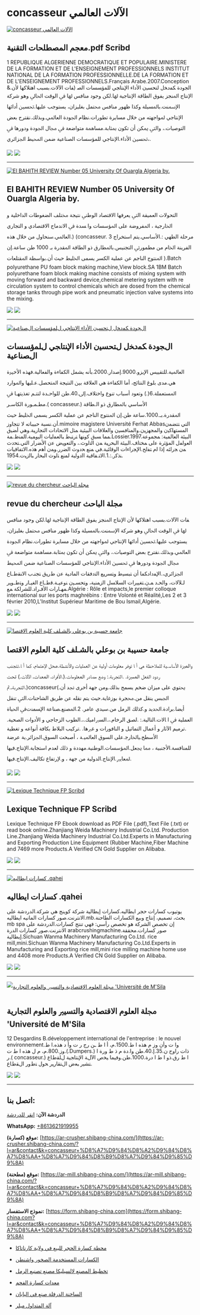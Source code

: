 # concasseur الآلات العالمي

<a href="https://swt.shibang-china.com/?l=ar&img&k=concasseur+%D8%A7%D9%84%D8%A2%D9%84%D8%A7%D8%AA+%D8%A7%D9%84%D8%B9%D8%A7%D9%84%D9%85%D9%8A" target="_blank">![concasseur الآلات العالمي](http://static.shibang-china.com/all-800x300/804.jpg)</a>

## معجم المصطلحات التقنية.pdf Scribd
1 REPUBLIQUE ALGERIENNE DEMOCRATIQUE ET POPULAIRE.MINISTERE DE LA FORMATION ET DE L&#39;ENSEIGNEMENT PROFESSIONNELS INSTITUT NATIONAL DE LA FORMATION PROFESSIONNELLE.DE LA FORMATION ET DE L&#39;ENSEIGNEMENT PROFESSIONNELS.Français Arabe.2007.Conception &amp;.ﺍﻟﺠﻭﺩﺓ ﻜﻤﺩﺨل ﻟﺘﺤﺴﻴﻥ ﺍﻷﺩﺍﺀ ﺍﻹﻨﺘﺎﺠﻲ ﻟﻠﻤﺅﺴﺴﺎﺕ ﺍﻟﺼ (ﻔﺎﺕ ﺍﻵﻻﺕ.ﺑﺴﺒﺐ ﺍﻫﺘﻼﻛﻬﺎ ﻷﻥ ﺍﻹﻧﺘﺎﺝ ﺍﳌﻨﺠﺰ ﻳﻔﻮﻕ ﺍﻟﻄﺎﻗﺔ ﺍﻹﻧﺘﺎﺟﻴﺔ ﳍﺎ.ﻟﻜﻦ ﻭﺟﻮﺩ ﻣﻨﺎﻓﺲ ﳍﺎ ﰲ ﺍﻟﻮﻗﺖ ﺍﳊﺎﱄ ﻭﻫﻮ ﺷﺮﻛﺔ ﺍﻹﲰﻨﺖ.ﺑﺎﳌﺴﻴﻠﺔ ﻭﻛﺬﺍ ﻇﻬﻮﺭ ﻣﻨﺎﻓﺲ ﳏﺘﻤﻞ ﺑﻐﻠﻴﺰﺍﻥ، ﻳﺴﺘﻮﺟﺐ ﻋﻠﻴﻬﺎ.ﲢﺴﲔ ﺃﺩﺍﺋﻬﺎ ﺍﻹﻧﺘﺎﺟﻲ ﳌﻮﺍﺟﻬﺘﻪ ﻣﻦ ﺧﻼﻝ ﻣﺴﺎﻳﺮﺓ ﺗﻄﻮﺭﺍﺕ.ﻧﻈﺎﻡ ﺍﳉﻮﺩﺓ ﺍﻟﻌﺎﳌﻲ.ﻭﺑﺬﻟﻚ.ﻧﻘﺘﺮﺡ ﺑﻌﺾ ﺍﻟﺘﻮﺻﻴﺎﺕ.، ﻭﺍﻟﱵ ﳝﻜﻦ ﺃﻥ ﺗﻜﻮﻥ ﲟﺜﺎﺑﺔ.ﻣﺴﺎﳘﺔ ﻣﺘﻮﺍﺿﻌﺔ ﰲ ﳎﺎﻝ ﺍﳉﻮﺩﺓ ﻭﺩﻭﺭﻫﺎ ﰲ ﲢﺴﲔ ﺍﻷﺩﺍﺀ.ﺍﻹﻧﺘﺎﺟﻲ ﻟﻠﻤﺆﺳﺴﺎﺕ ﺍﻟﺼﻨﺎﻋﻴﺔ ﺿﻤﻦ ﺍﶈﻴﻂ ﺍﳉﺰﺍﺋﺮﻱ،.


<a href="https://whatsapp.shibangsoft.com/WhatsApp.php" target="_blank" title="WhatsApp">![](http://static.shibang-china.com/icon/whatsapp.png)</a> <a href="https://swt.shibang-china.com/?l=ar&icon&k=concasseur+%D8%A7%D9%84%D8%A2%D9%84%D8%A7%D8%AA+%D8%A7%D9%84%D8%B9%D8%A7%D9%84%D9%85%D9%8A" target="_blank">![](http://static.shibang-china.com/icon/chat-ar.png)</a>

---

<a href="https://swt.shibang-china.com/?l=ar&img&k=concasseur+%D8%A7%D9%84%D8%A2%D9%84%D8%A7%D8%AA+%D8%A7%D9%84%D8%B9%D8%A7%D9%84%D9%85%D9%8A" target="_blank">![El BAHITH REVIEW Number 05 University Of Ouargla Algeria by.](http://static.shibang-china.com/all-800x300/1243.jpg)</a>

## El BAHITH REVIEW Number 05 University Of Ouargla Algeria by.
ﺍﻟﺘﺤﻮﻻﺕ ﺍﻟﻌﻤﻴﻘﺔ ﺍﻟﱵ ﻳﻌﺮﻓﻬﺎ ﺍﻻﻗﺘﺼﺎﺩ ﺍﻟﻮﻃﲏ ﻧﺘﻴﺠﺔ ﳐﺘﻠﻒ ﺍﻟﻀﻐﻮﻃﺎﺕ ﺍﻟﺪﺍﺧﻠﻴﺔ ﻭ ﺍﳋﺎﺭﺟﻴﺔ ، ﺍﳌﻔﺮﻭﺿﺔ ﻋﻠﻰ ﺍﳌﺆﺳﺴﺎﺕ ﻭﺍ ﺴﺪﺓ ﰲ ﺍﻻﻧﺪﻣﺎﺝ ﺍﻻﻗﺘﺼﺎﺩﻱ ﻭ ﺍﻟﺘﺠﺎﺭﻱ ﺍﻟﻌﺎﳌﻲ.ﺳﻨﺤﺎﻭﻝ ﻣﻦ ﺧﻼﻝ ﻫﺬﻩ.) (concasseur. 3 ﻣﺮﺣﻠﺔ ﺍﻟﻄﻬﻲ :.ﺍﻷﺳﺎﺳﻲ.ﻳﺘﻢ ﺍﺳﺘﺨﺮﺍﺝ ﺍﻟﻔﺮﻳﻨﺔ ﺍﳋﺎﻡ ﻣﻦ ﻣﻄﻤﻮﺭﰐ ﺍﻟﺘﺠﻨﻴﺲ.ﺑﺎﳌﻄﺎﺭﻕ ﺫﻭ ﺍﻟﻄﺎﻗﺔ ﺍﳌﻘﺪﺭﺓ ﺑـ 1000 ﻃﻦ ﺳﺎﻋﺔ.ﺇﻥ ﺍﳌﻨﺘﻮﺝ ﺍﻟﻨﺎﺟﻢ ﻋﻦ ﻋﻤﻠﻴﺔ ﺍﻟﻜﺴﺮ ﻳﺴﻤﻰ ﺍﳋﻠﻴﻂ ﺣﻴﺚ ﺃﻥ.ﺑﻮﺍﺳﻄﺔ ﺍﳌﻘﺘﻠﻌﺎﺕ ).Batch polyurethane PU foam block making machine,View block.SA 1BM Batch polyurethane foam block making machine consists of mixing system with moving forward and backward device,chemical metering system with re circulation system to control chemicals which are dosed from the chemical storage tanks through pipe work and pneumatic injection valve systems into the mixing.


<a href="https://whatsapp.shibangsoft.com/WhatsApp.php" target="_blank" title="WhatsApp">![](http://static.shibang-china.com/icon/whatsapp.png)</a> <a href="https://swt.shibang-china.com/?l=ar&icon&k=concasseur+%D8%A7%D9%84%D8%A2%D9%84%D8%A7%D8%AA+%D8%A7%D9%84%D8%B9%D8%A7%D9%84%D9%85%D9%8A" target="_blank">![](http://static.shibang-china.com/icon/chat-ar.png)</a>

---

<a href="https://swt.shibang-china.com/?l=ar&img&k=concasseur+%D8%A7%D9%84%D8%A2%D9%84%D8%A7%D8%AA+%D8%A7%D9%84%D8%B9%D8%A7%D9%84%D9%85%D9%8A" target="_blank">![اﻝﺠودة ﻜﻤدﺨل ﻝﺘﺤﺴﻴن اﻷداء اﻹﻨﺘﺎﺠﻲ ﻝﻠﻤؤﺴﺴﺎت اﻝﺼﻨﺎﻋﻴﺔ](http://static.shibang-china.com/all-800x300/1186.jpg)</a>

## اﻝﺠودة ﻜﻤدﺨل ﻝﺘﺤﺴﻴن اﻷداء اﻹﻨﺘﺎﺠﻲ ﻝﻠﻤؤﺴﺴﺎت اﻝﺼﻨﺎﻋﻴﺔ
اﻟﻌﺎﳌﻴﺔ.ﻟﻠﺘﻘﻴﻴﺲ اﻹﻳﺰو.9000.إﺻﺪار.2000.ﺑﺄﻧﻪ ﻳﺸﻤﻞ اﻟﻜﻔﺎءة واﻟﻔﻌﺎﻟﻴﺔ.ﻓﻬﺬﻩ اﻷﺧﲑة ﻫﻲ.ﻣﺪى ﺑﻠﻮغ اﻟﻨﺘﺎﺋﺞ، أﻣﺎ اﻟﻜﻔﺎءة ﻫﻲ اﻟﻌﻼﻗﺔ ﺑﲔ اﻟﻨﺘﻴﺠﺔ اﳌﺘﺤﺼﻞ.ﻋ.ﻠﻴﻬﺎ واﳌﻮارد اﳌﺴﺘﻌﻤﻠﺔ.6(.) وﺗﻌﻮد أﺳﺒﺎب ﺗﻨﻮع واﺧﺘﻼف.إﱃ.40.ﻃﻦ ﻟﻠﻮاﺣـﺪة ﻟﺘﺘـﻢ ﺗﻐﺬﻳﺘﻬـﺎ ﰲ ﻣﻄـﻤـﻮرة اﻟﻜﺎﺳـﺮ.( concasseur.) اﻷﺳﺎﺳﻲ ﺑﺎﳌﻄﺎرق ذو اﻟ.ﻄﺎﻗﺔ اﳌﻘﺪرة.ﺑـ.1000.ﺳﺎﻋﺔ ﻃﻦ.إن اﳌﻨﺘﻮج اﻟﻨﺎﺟﻢ ﻋﻦ ﻋﻤﻠﻴﺔ اﻟﻜﺴﺮ ﻳﺴﻤﻰ اﳋﻠﻴﻂ ﺣﻴﺚ أن.ﻧﺴﺒﺔ ﺣﺒﻴﺒﺎﺗﻪ ﻻ ﺗﺘﺠﺎوز.mimoire magistere Université Ferhat Abbasاﻟﺘﻲ ﺘﺘﻀﻤن اﻟﻤﺴﺘﻬﻟﮐﻴن واﻟﻤﺠﻬزﻴن.واﻟﻤﻨﺎﻓﺴﻴن واﻟﻌﻼﻗﺎت اﻟﺒﻴﺌﻴﺔ ﻤﺜل اﻻﺘﺤﺎدات اﻟﺘﺠﺎرﻴﺔ.وﻫﻲ أﻀﻴق ﻤﻤﺎ ﺴﺒق ﮐوﻨﻬﺎ ﺘرﺘﺒط ﺒﺎﻟﻌﻤﻟﻴﺎت اﻟﻴوﻤﻴﺔ.ﻟﻟﻤﻨظ.ﻤﺔ.Lossier.1997.اﻟﺒﻴﺌﺔ اﻟﻌﺎﻟﻤﻴﺔ: ﻤﺠﻤوﻋﺔ اﻟﻌواﻤل اﻟﻤؤﺜرة ﻋﻟﯽ ﻤﺨﺘﻟف.اﻟﺒﻴﺌﺔ اﻟﺒﺤرﻴﺔ ﻤن اﻟﺘﻟوث.، واﻟﺘﻌوﻴض ﻋن اﻷﻀرار اﻟﺘﻲ.ﺘﺤدث ﻤن ﺠراﺌﻪ إذا ﻟم ﺘﻔﻟﺢ.اﻹﺠراءات اﻟوﻗﺎﺌﻴﺔ.ﻓﻲ ﻤﻨﻊ ﺤدوث اﻟﻀرر.وﻤن أﻫم ﻫذه.اﻻﺘﻔﺎﻗﻴﺎت ﻨذﮐر.:.1.اﻻﺘ.ﻔﺎﻗﻴﺔ اﻟدوﻟﻴﺔ ﻟﻤﻨﻊ ﺘﻟوث اﻟﺒﺤﺎر ﺒﺎﻟزﻴت.1954.


<a href="https://whatsapp.shibangsoft.com/WhatsApp.php" target="_blank" title="WhatsApp">![](http://static.shibang-china.com/icon/whatsapp.png)</a> <a href="https://swt.shibang-china.com/?l=ar&icon&k=concasseur+%D8%A7%D9%84%D8%A2%D9%84%D8%A7%D8%AA+%D8%A7%D9%84%D8%B9%D8%A7%D9%84%D9%85%D9%8A" target="_blank">![](http://static.shibang-china.com/icon/chat-ar.png)</a>

---

<a href="https://swt.shibang-china.com/?l=ar&img&k=concasseur+%D8%A7%D9%84%D8%A2%D9%84%D8%A7%D8%AA+%D8%A7%D9%84%D8%B9%D8%A7%D9%84%D9%85%D9%8A" target="_blank">![revue du chercheur مجلة الباحث](http://static.shibang-china.com/all-800x300/1356.jpg)</a>

## revue du chercheur مجلة الباحث
ﻔﺎﺕ ﺍﻵﻻﺕ.ﺑﺴﺒﺐ ﺍﻫﺘﻼﻛﻬﺎ ﻷﻥ ﺍﻹﻧﺘﺎﺝ ﺍﳌﻨﺠﺰ ﻳﻔﻮﻕ ﺍﻟﻄﺎﻗﺔ ﺍﻹﻧﺘﺎﺟﻴﺔ ﳍﺎ.ﻟﻜﻦ ﻭﺟﻮﺩ ﻣﻨﺎﻓﺲ ﳍﺎ ﰲ ﺍﻟﻮﻗﺖ ﺍﳊﺎﱄ ﻭﻫﻮ ﺷﺮﻛﺔ ﺍﻹﲰﻨﺖ.ﺑﺎﳌﺴﻴﻠﺔ ﻭﻛﺬﺍ ﻇﻬﻮﺭ ﻣﻨﺎﻓﺲ ﳏﺘﻤﻞ ﺑﻐﻠﻴﺰﺍﻥ، ﻳﺴﺘﻮﺟﺐ ﻋﻠﻴﻬﺎ.ﲢﺴﲔ ﺃﺩﺍﺋﻬﺎ ﺍﻹﻧﺘﺎﺟﻲ ﳌﻮﺍﺟﻬﺘﻪ ﻣﻦ ﺧﻼﻝ ﻣﺴﺎﻳﺮﺓ ﺗﻄﻮﺭﺍﺕ.ﻧﻈﺎﻡ ﺍﳉﻮﺩﺓ ﺍﻟﻌﺎﳌﻲ.ﻭﺑﺬﻟﻚ.ﻧﻘﺘﺮﺡ ﺑﻌﺾ ﺍﻟﺘﻮﺻﻴﺎﺕ.، ﻭﺍﻟﱵ ﳝﻜﻦ ﺃﻥ ﺗﻜﻮﻥ ﲟﺜﺎﺑﺔ.ﻣﺴﺎﳘﺔ ﻣﺘﻮﺍﺿﻌﺔ ﰲ ﳎﺎﻝ ﺍﳉﻮﺩﺓ ﻭﺩﻭﺭﻫﺎ ﰲ ﲢﺴﲔ ﺍﻷﺩﺍﺀ.ﺍﻹﻧﺘﺎﺟﻲ ﻟﻠﻤﺆﺳﺴﺎﺕ ﺍﻟﺼﻨﺎﻋﻴﺔ ﺿﻤﻦ ﺍﶈﻴﻂ ﺍﳉﺰﺍﺋﺮﻱ،.ﺍﻹﻤﺩﺍﺩﻜﻤﺎ ﺃﻥ ﺘﺒﺴﻴﻁ ﻭﺘﺴﺭﻴﻊ ﺍﻟﺘﺩﻓﻘﺎﺕ ﺍﻟﻤﺎﺩﻴﺔ ﻋﻥ ﻁﺭﻴﻕ ﺘﺠﻨـﺏ ﺍﻻﻨﻘﻁـﺎﻉ ﻟـﻶﻻﺕ، ﻭﺍﻟﺤـﺩ ﻤـﻥ.ﺘﻐﻴﻴﺭﺍﺕ ﺍﻟﺴﻼﺴل ﺍﻟﺯﻤﻨﻴﺔ، ﻭﺘﺤﺴـﻴﻥ ﻨﻭﻋﻴـﺔ.ﻗﻁـﺎﻉ ﺍﻟﻐﻴـﺎﺭ ﻭﺘﻁـﻭﻴﺭ ﻤﻬـﺎﺭﺍﺕ ﺍﻷﻓـﺭﺍﺩ.ﻟﻠﺸﺭﺍﻜﺔ ﻤﻊ.Algérie : Rôle et impacts,le premier colloque international sur les ports maghrébins : Entre Volonté et Réalité,Les 2 et 3 février 2010,L&#39;Institut Supérieur Maritime de Bou Ismail,Algérie.


<a href="https://whatsapp.shibangsoft.com/WhatsApp.php" target="_blank" title="WhatsApp">![](http://static.shibang-china.com/icon/whatsapp.png)</a> <a href="https://swt.shibang-china.com/?l=ar&icon&k=concasseur+%D8%A7%D9%84%D8%A2%D9%84%D8%A7%D8%AA+%D8%A7%D9%84%D8%B9%D8%A7%D9%84%D9%85%D9%8A" target="_blank">![](http://static.shibang-china.com/icon/chat-ar.png)</a>

---

<a href="https://swt.shibang-china.com/?l=ar&img&k=concasseur+%D8%A7%D9%84%D8%A2%D9%84%D8%A7%D8%AA+%D8%A7%D9%84%D8%B9%D8%A7%D9%84%D9%85%D9%8A" target="_blank">![ﺟﺎﻣﻌﺔ ﺣﺴﻴﺒﺔ ﺑﻦ ﺑﻮﻋﻠﻲ ﺑﺎﻟﺸـﻠﻒ ﻛﻠﻴﺔ ﺍﻟﻌﻠﻮﻡ ﺍﻻﻗﺘﺼﺎ](http://static.shibang-china.com/all-800x300/522.jpg)</a>

## ﺟﺎﻣﻌﺔ ﺣﺴﻴﺒﺔ ﺑﻦ ﺑﻮﻋﻠﻲ ﺑﺎﻟﺸـﻠﻒ ﻛﻠﻴﺔ ﺍﻟﻌﻠﻮﻡ ﺍﻻﻗﺘﺼﺎ
ﻭﺍﳌﻴﺰﺓ ﺍﻷﺳﺎﺳ.ﻴﺔ ﻟﻠﻤﻼﺣﻈﺔ ﻫﻲ ﺃ ﺎ ﺗﻮﻓﺮ ﻣﻌﻠﻮﻣﺎﺕ ﺃﻭﻟﻴﺔ ﻋﻦ ﺍﻟﻌﻤﻠﻴﺎﺕ ﻭﺍﻷﻧﺸﻄﺔ.ﳏﻞ ﺍﻹﻫﺘﻤﺎﻡ، ﻛﻤﺎ ﺃ ﺎ.ﺗﺘﺠﻨﺐ ﺭﺩﻭﺩ ﺍﻟﻔﻌﻞ ﺍﳌﻤﻴﺰﺓ. .ﺍﻟﺘﺠﺮﺑﺔ.: ﻭﺿﻊ ﻣﺼﺎﺩﺭ ﺍﳌﻌﻠﻮﻣﺎﺕ.(.ﺍﻷﻓﺮﺍﺩ، ﺍﳌﻌﺪﺍﺕ، ﺍﻵﻻﺕ.) ﲢﺖ ﺍﻟﺘﺠﺮﺑﺔ،.ﰒ.)concasseur(.ﳛﺘﻮﻱ ﻋﻠﻰ ﻣﻴﺰﺍﻥ ﺿﺨﻢ ﻳﺴﻤﺢ ﺑﺬﻟﻚ.ﻭﻣﻦ ﺟﻬﺔ ﺃﺧﺮﻯ ﳒﺪ ﺃﻥ ﺍﳉﺒﺲ ﻳﻨﻘﻞ ﻣﻦ.ﳏﺠﺮﺓ ﺑﻮﺯﻏﺎﻳﺔ.ﺣﻴﺚ ﻳﺘﻢ ﻧﻘﻠﻪ ﻋﻦ ﻃﺮﻳﻖ ﺍﻟﺸﺎﺣﻨﺎﺕ.ﺍﻟﱵ ﺗﻨﻘﻞ ﺃﻳﻀﺎ.ﺑﺮﺍﺩﺓ.ﺍﳊﺪﻳﺪ ﻭ.ﻛﺬﻟﻚ ﺍﻟﺮﻣﻞ ﻣﻦ.ﺳﻴﺪﻱ ﻋﺎﻣﺮ. 2.ﺍﳌﺼﻨﻊ.ﺼﻨﺎﻋﺔ ﺍﻹﺴﻤﻨﺕﰲ ﺍﳊﻴﺎﺓ ﺍﻟﻌﻤﻠﻴﺔ ﰲ ﺍ ﺎﻻﺕ.ﺍﻟﺘﺎﻟﻴﺔ.: .ﻟﺼﻖ ﺍﻟﺮﺧﺎﻡ.،.ﺍﻟﺴﲑﺍﻣﻴﻚ.،.ﺍﻟﻄﻮﺏ ﺍﻟﺰﺟﺎﺟﻲ ﻭ ﺍﻷﺩﻭﺍﺕ ﺍﻟﺼﺤﻴﺔ. .ﺗﺮﻣﻴﻢ ﺍﻵﺛﺎﺭ ﻭ ﺃﻋﻤﺎﻝ ﺍﻟﺘﻤﺎﺛﻴﻞ ﻭ ﺍﻟﻨﺎﻓﻮﺭﺍﺕ ﻭ ﻏﲑﻫﺎ. .ﺗﺮﻛﻴﺐ ﺍﻟﺒﻼﻁ ﺑﻜﺎﻓﺔ ﺃﻧﻮﺍﻋﻪ ﻭ ﺗﻐﻄﻴﺔ ﺍﻷﺳﻄﺢ.ﻴﺍﳋﺎﺭﺟ.ﻋﻠﻰ ﺍﻟﺴﻮﻕ ﺍﻟﻌﺎﳌﻴ.ﺔ ، ﺃﺻﺒﺤﺖ ﺍﻟﺴﻮﻕ.ﺍﳉﺰﺍﺋﺮ.ﻳﺔ ﻋﺮﺿﺔ ﻟﻠﻤﻨﺎﻓﺴﺔ.ﺍﻷﺟﻨﺒﻴﺔ ، ﳑﺎ ﳚﻌﻞ.ﺍﳌﺆﺳﺴﺎﺕ.ﺍﻟﻮﻃﻨﻴﺔ.ﻣﻬﺪﺩﺓ ﻭ ﺫﻟﻚ ﻟﻌﺪﻡ ﺍﺳﺘﺠﺎﺑﺔ.ﺍﻹﻧﺘﺎﺝ.ﻓﻴﻬﺎ ﳌﻌﺎﻳﲑ.ﺍﻹﻧﺘﺎﺝ.ﺍﻟﺪﻭﻟﻴﺔ ﻣﻦ ﺟﻬﺔ ، ﻭ.ﻹﺭﺗﻔﺎﻉ ﺗﻜﺎﻟﻴﻒ.ﺍﻹﻧﺘﺎﺝ.ﻓﻴﻬﺎ.


<a href="https://whatsapp.shibangsoft.com/WhatsApp.php" target="_blank" title="WhatsApp">![](http://static.shibang-china.com/icon/whatsapp.png)</a> <a href="https://swt.shibang-china.com/?l=ar&icon&k=concasseur+%D8%A7%D9%84%D8%A2%D9%84%D8%A7%D8%AA+%D8%A7%D9%84%D8%B9%D8%A7%D9%84%D9%85%D9%8A" target="_blank">![](http://static.shibang-china.com/icon/chat-ar.png)</a>

---

<a href="https://swt.shibang-china.com/?l=ar&img&k=concasseur+%D8%A7%D9%84%D8%A2%D9%84%D8%A7%D8%AA+%D8%A7%D9%84%D8%B9%D8%A7%D9%84%D9%85%D9%8A" target="_blank">![Lexique Technique FP Scribd](http://static.shibang-china.com/all-800x300/486.jpg)</a>

## Lexique Technique FP Scribd
Lexique Technique FP Ebook download as PDF File (.pdf),Text File (.txt) or read book online.Zhanjiang Weida Machinery Industrial Co.Ltd. Production Line.Zhanjiang Weida Machinery Industrial Co.Ltd.Experts in Manufacturing and Exporting Production Line Equipment (Rubber Machine,Fiber Machine and 7469 more Products.A Verified CN Gold Supplier on Alibaba.


<a href="https://whatsapp.shibangsoft.com/WhatsApp.php" target="_blank" title="WhatsApp">![](http://static.shibang-china.com/icon/whatsapp.png)</a> <a href="https://swt.shibang-china.com/?l=ar&icon&k=concasseur+%D8%A7%D9%84%D8%A2%D9%84%D8%A7%D8%AA+%D8%A7%D9%84%D8%B9%D8%A7%D9%84%D9%85%D9%8A" target="_blank">![](http://static.shibang-china.com/icon/chat-ar.png)</a>

---

<a href="https://swt.shibang-china.com/?l=ar&img&k=concasseur+%D8%A7%D9%84%D8%A2%D9%84%D8%A7%D8%AA+%D8%A7%D9%84%D8%B9%D8%A7%D9%84%D9%85%D9%8A" target="_blank">![كسارات ايطاليه .qahei](http://static.shibang-china.com/all-800x300/799.jpg)</a>

## كسارات ايطاليه .qahei
يوتيوب كسارات حجر ايطاليه.كسارات إيطالية شركة كوينج هي شركة.الدردشة على الانترنت.صور كسارات المانيه ايطاليه.mb.بحث، تصميم، إنتاج وبيع الكسارات الطاحنة mb spa إن تخصص الشركة هو تخصص رأسي: فهي تنتج كسارات.الدردشة على الانترنت.صور كسارات الدرة arabcrushingmachine.صور كسارات.محققة إيطالية.Sichuan Wanma Machinery Manufacturing Co.Ltd. rice mill,mini.Sichuan Wanma Machinery Manufacturing Co.Ltd.Experts in Manufacturing and Exporting rice mill,mini rice milling machine home use and 4408 more Products.A Verified CN Gold Supplier on Alibaba.


<a href="https://whatsapp.shibangsoft.com/WhatsApp.php" target="_blank" title="WhatsApp">![](http://static.shibang-china.com/icon/whatsapp.png)</a> <a href="https://swt.shibang-china.com/?l=ar&icon&k=concasseur+%D8%A7%D9%84%D8%A2%D9%84%D8%A7%D8%AA+%D8%A7%D9%84%D8%B9%D8%A7%D9%84%D9%85%D9%8A" target="_blank">![](http://static.shibang-china.com/icon/chat-ar.png)</a>

---

<a href="https://swt.shibang-china.com/?l=ar&img&k=concasseur+%D8%A7%D9%84%D8%A2%D9%84%D8%A7%D8%AA+%D8%A7%D9%84%D8%B9%D8%A7%D9%84%D9%85%D9%8A" target="_blank">![ﳎﻠﺔ ﺍﻟﻌﻠﻮﻡ ﺍﻻﻗﺘﺼﺎﺩﻳﺔ ﻭﺍﻟﺘﺴﻴﲑ ﻭﺍﻟﻌﻠﻮﻡ ﺍﻟﺘﺠﺎﺭﻳﺔ &#39;Université de M&#39;Sila](http://static.shibang-china.com/all-800x300/1526.jpg)</a>

## ﳎﻠﺔ ﺍﻟﻌﻠﻮﻡ ﺍﻻﻗﺘﺼﺎﺩﻳﺔ ﻭﺍﻟﺘﺴﻴﲑ ﻭﺍﻟﻌﻠﻮﻡ ﺍﻟﺘﺠﺎﺭﻳﺔ &#39;Université de M&#39;Sila
12 Desgardins B.développement international de l&#39;entreprise : le nouvel environnement.وا ت وأن وز م ھذه ا ط.1500.م، أ ا ط ـن رج ر ت وأ د ھذه.ا ط وز.800.م، م ل ھذه ا ط ت.(.Dumpers.) ذات راوح ن.35.إ.40.طن وا.دة م ذ ط ورة ا ر.( concasseur.) ا ط رق.ذو ا ط ا درة.1000.طن.ﻭﻓﻴﻤﺎ ﻴﺨﺹ ﺍﻵﻝﺔ ﺍﻹﻨﺘﺎﺠﻴﺔ ﻝﻠﻘﻁﺎﻉ ﺘﺸﻴﺭ ﺒﻌﺽ ﺍﻝﺘﻘﺎﺭﻴﺭ ﺤﻭل ﺘﻁﻭﺭ ﺍﻝﻘﻁﺎﻉ.

<a href="https://whatsapp.shibangsoft.com/WhatsApp.php" target="_blank" title="WhatsApp">![](http://static.shibang-china.com/icon/whatsapp.png)</a> <a href="https://swt.shibang-china.com/?l=ar&icon&k=concasseur+%D8%A7%D9%84%D8%A2%D9%84%D8%A7%D8%AA+%D8%A7%D9%84%D8%B9%D8%A7%D9%84%D9%85%D9%8A" target="_blank">![](http://static.shibang-china.com/icon/chat-ar.png)</a>

---
## اتصل بنا:

**الدردشة الآن:** [انقر للدردشة](https://swt.shibang-china.com?l=ar&contact&k=concasseur+%D8%A7%D9%84%D8%A2%D9%84%D8%A7%D8%AA+%D8%A7%D9%84%D8%B9%D8%A7%D9%84%D9%85%D9%8A)

**WhatsApp:**  [+8613621919955](https://whatsapp.shibangsoft.com/WhatsApp.php)

**موقع (كسارة):** [https://ar-crusher.shibang-china.com/](https://ar-crusher.shibang-china.com/?l=ar&contact&k=concasseur+%D8%A7%D9%84%D8%A2%D9%84%D8%A7%D8%AA+%D8%A7%D9%84%D8%B9%D8%A7%D9%84%D9%85%D9%8A)

**موقع (مطحنة):** [https://ar-mill.shibang-china.com/](https://ar-mill.shibang-china.com/?l=ar&contact&k=concasseur+%D8%A7%D9%84%D8%A2%D9%84%D8%A7%D8%AA+%D8%A7%D9%84%D8%B9%D8%A7%D9%84%D9%85%D9%8A)

**نموذج الاستفسار:** [https://form.shibang-china.com](https://form.shibang-china.com?l=ar&contact&k=concasseur+%D8%A7%D9%84%D8%A2%D9%84%D8%A7%D8%AA+%D8%A7%D9%84%D8%B9%D8%A7%D9%84%D9%85%D9%8A)

* [محطة كسارة الحجر للبيع في ولاية كارناتاكا](../27/%D9%85%D8%AD%D8%B7%D8%A9%20%D9%83%D8%B3%D8%A7%D8%B1%D8%A9%20%D8%A7%D9%84%D8%AD%D8%AC%D8%B1%20%D9%84%D9%84%D8%A8%D9%8A%D8%B9%20%D9%81%D9%8A%20%D9%88%D9%84%D8%A7%D9%8A%D8%A9%20%D9%83%D8%A7%D8%B1%D9%86%D8%A7%D8%AA%D8%A7%D9%83%D8%A7.md)

* [الكسارات المستخدمة الصخور واشنطن](../30/%D8%A7%D9%84%D9%83%D8%B3%D8%A7%D8%B1%D8%A7%D8%AA%20%D8%A7%D9%84%D9%85%D8%B3%D8%AA%D8%AE%D8%AF%D9%85%D8%A9%20%D8%A7%D9%84%D8%B5%D8%AE%D9%88%D8%B1%20%D9%88%D8%A7%D8%B4%D9%86%D8%B7%D9%86.md)

* [تخطيط المصنع لالسيليكا مصنع تصنيع الرمل](../26/%D8%AA%D8%AE%D8%B7%D9%8A%D8%B7%20%D8%A7%D9%84%D9%85%D8%B5%D9%86%D8%B9%20%D9%84%D8%A7%D9%84%D8%B3%D9%8A%D9%84%D9%8A%D9%83%D8%A7%20%D9%85%D8%B5%D9%86%D8%B9%20%D8%AA%D8%B5%D9%86%D9%8A%D8%B9%20%D8%A7%D9%84%D8%B1%D9%85%D9%84.md)

* [معدات كسارة الفحم](../28/%D9%85%D8%B9%D8%AF%D8%A7%D8%AA%20%D9%83%D8%B3%D8%A7%D8%B1%D8%A9%20%D8%A7%D9%84%D9%81%D8%AD%D9%85.md)

* [الساخنة الدرفلة صنع في اليابان](../30/%D8%A7%D9%84%D8%B3%D8%A7%D8%AE%D9%86%D8%A9%20%D8%A7%D9%84%D8%AF%D8%B1%D9%81%D9%84%D8%A9%20%D8%B5%D9%86%D8%B9%20%D9%81%D9%8A%20%D8%A7%D9%84%D9%8A%D8%A7%D8%A8%D8%A7%D9%86.md)

* [آلة المتداول ميلر](../28/%D8%A2%D9%84%D8%A9%20%D8%A7%D9%84%D9%85%D8%AA%D8%AF%D8%A7%D9%88%D9%84%20%D9%85%D9%8A%D9%84%D8%B1.md)
